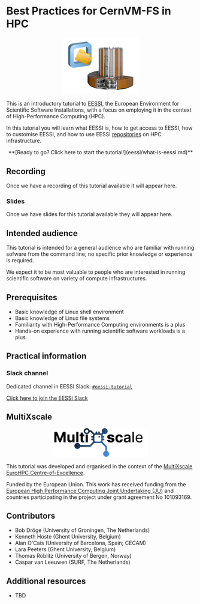 # Best Practices for CernVM-FS in HPC

<p align="center">
<img src="img/cvmfs_hpc.png" alt="CernVM-FS logo" width="40%"/></br>
</p>


This is an introductory tutorial to [EESSI](https://www.eessi.io/docs/), the European Environment
for Scientific Software Installations,
with a focus on employing it in the context of High-Performance Computing (HPC).

In this tutorial you will learn what EESSI is, how to get access to EESSI,
how to customise EESSI, and how to use EESSI [repositories](appendix/terminology.md#repository)
on HPC infrastructure.

<div markdown="1" style="text-align:center;">
**[Ready to go? Click here to start the tutorial!](eessi/what-is-eessi.md)**
</div>


## Recording

Once we have a recording of this tutorial available it will appear here.

### Slides

Once we have slides for this tutorial available they will appear here.

## Intended audience

This tutorial is intended for a general audience who are familiar with running sofware from the command line;
no specific prior knowledge or experience is required.

We expect it to be most valuable to people who are interested in running scientific software on variety of
compute infrastructures.


## Prerequisites

- Basic knowledge of Linux shell environment
- Basic knowledge of Linux file systems
- Familiarity with High-Performance Computing environments is a plus
- Hands-on experience with running scientific software workloads is a plus


## Practical information

### Slack channel

Dedicated channel in EESSI Slack: [`#eessi-tutorial`](https://eessi-hpc.slack.com/archives/C068ACS7XK8)

[Click here to join the EESSI Slack](https://join.slack.com/t/eessi-hpc/shared_invite/zt-1wqy0t8g6-PZJTg3Hjjm5Fm3XEOkzECg)

## MultiXscale

<div align="center">
<a href="https://www.multixscale.eu">
<img src="img/logos/multixscale_logo.png" alt="MultiXscale logo" width="50%"/>
</a>
</div>

This tutorial was developed and organised in the context of the [MultiXscale EuroHPC
Centre-of-Excellence](https://www.multixscale.eu).

Funded by the European Union. This work has received funding from the [European High Performance Computing Joint
Undertaking (JU)](https://eurohpc-ju.europa.eu) and countries participating in the project under grant agreement No 101093169.

## Contributors

* Bob Dröge (University of Groningen, The Netherlands)
* Kenneth Hoste (Ghent University, Belgium)
* Alan O'Cais (University of Barcelona, Spain; CECAM)
* Lara Peeters (Ghent University, Belgium)
* Thomas Röblitz (University of Bergen, Norway)
* Caspar van Leeuwen (SURF, The Netherlands)

## Additional resources

* TBD

